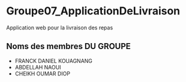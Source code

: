 # Groupe07_ApplicationDeLivraison
Application web pour la livraison des repas

## Noms des membres DU GROUPE
- FRANCK DANIEL KOUAGNANG
- ABDELLAH NAOUI
- CHEIKH OUMAR DIOP

